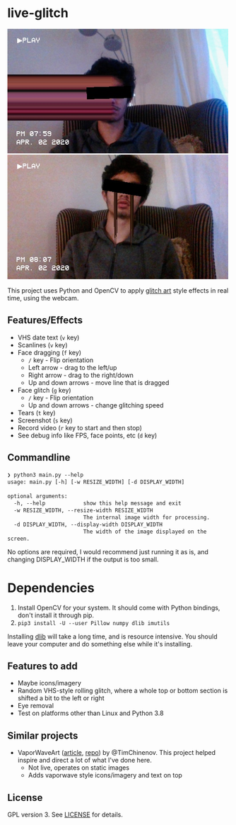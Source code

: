 # live-glitch

![Example screenshot](./screenshot.jpg)
![Second example screenshot](./screenshot2.jpg)

This project uses Python and OpenCV to apply [glitch art](https://en.wikipedia.org/wiki/Glitch_art)
style effects in real time, using the webcam.

## Features/Effects
- VHS date text (`v` key)
- Scanlines (`v` key)
- Face dragging (`f` key)
  - `/` key - Flip orientation
  - Left arrow - drag to the left/up
  - Right arrow - drag to the right/down
  - Up and down arrows - move line that is dragged
- Face glitch (`g` key)
  - `/` key - Flip orientation
  - Up and down arrows - change glitching speed
- Tears (`t` key)
- Screenshot (`s` key)
- Record video (`r` key to start and then stop)
- See debug info like FPS, face points, etc (`d` key)

## Commandline
```
❯ python3 main.py --help
usage: main.py [-h] [-w RESIZE_WIDTH] [-d DISPLAY_WIDTH]

optional arguments:
  -h, --help            show this help message and exit
  -w RESIZE_WIDTH, --resize-width RESIZE_WIDTH
                        The internal image width for processing.
  -d DISPLAY_WIDTH, --display-width DISPLAY_WIDTH
                        The width of the image displayed on the screen.
```
No options are required, I would recommend just running it as is, and changing
DISPLAY_WIDTH if the output is too small.

# Dependencies
1. Install OpenCV for your system. It should come with Python bindings, don't install it through pip.
2. `pip3 install -U --user Pillow numpy dlib imutils`

Installing [dlib](http://dlib.net) will take a long time, and is resource intensive. You should leave
your computer and do something else while it's installing.

## Features to add
- Maybe icons/imagery
- Random VHS-style rolling glitch, where a whole top or bottom section is shifted a bit to the left or right
- Eye removal
- Test on platforms other than Linux and Python 3.8

## Similar projects
- VaporWaveArt ([article](https://towardsdatascience.com/computer-vision-for-vaporwave-art-32a330c827ee), [repo](https://github.com/TimChinenov/VaporWaveArt))
by @TimChinenov. This project helped inspire and direct a lot of what I've done here.
  - Not live, operates on static images
  - Adds vaporwave style icons/imagery and text on top

## License
GPL version 3. See [LICENSE](./LICENSE) for details.
